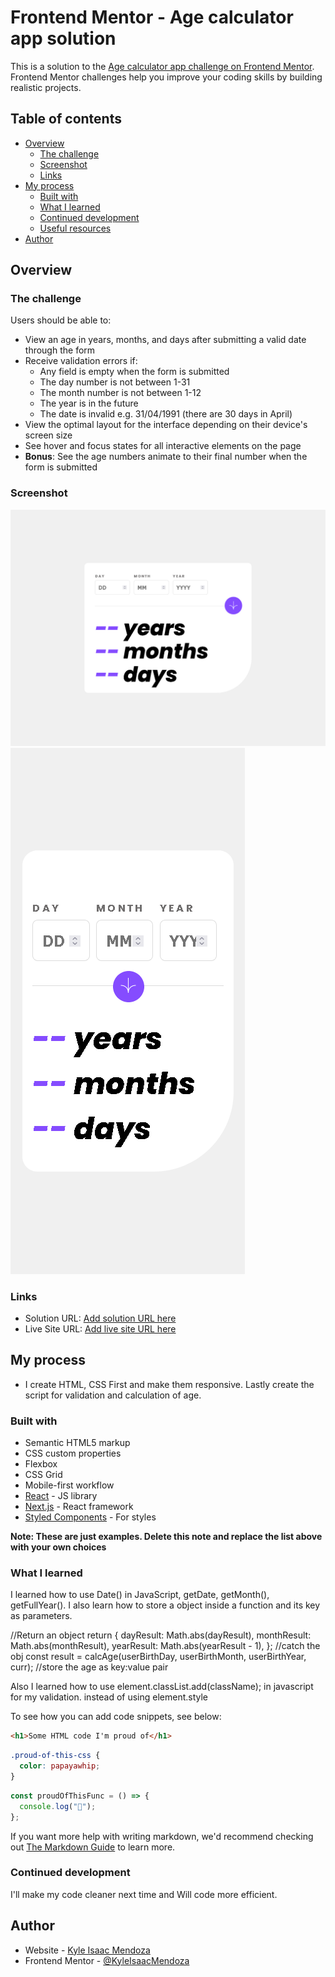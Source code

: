 # Frontend Mentor - Age calculator app solution

This is a solution to the [Age calculator app challenge on Frontend Mentor](https://www.frontendmentor.io/challenges/age-calculator-app-dF9DFFpj-Q). Frontend Mentor challenges help you improve your coding skills by building realistic projects.

## Table of contents

- [Overview](#overview)
  - [The challenge](#the-challenge)
  - [Screenshot](#screenshot)
  - [Links](#links)
- [My process](#my-process)
  - [Built with](#built-with)
  - [What I learned](#what-i-learned)
  - [Continued development](#continued-development)
  - [Useful resources](#useful-resources)
- [Author](#author)

## Overview

### The challenge

Users should be able to:

- View an age in years, months, and days after submitting a valid date through the form
- Receive validation errors if:
  - Any field is empty when the form is submitted
  - The day number is not between 1-31
  - The month number is not between 1-12
  - The year is in the future
  - The date is invalid e.g. 31/04/1991 (there are 30 days in April)
- View the optimal layout for the interface depending on their device's screen size
- See hover and focus states for all interactive elements on the page
- **Bonus**: See the age numbers animate to their final number when the form is submitted

### Screenshot

![desktop POV](<assets/images/Screen Shot 2023-07-16 at 00.44.35.png>)
![mobile POV](<assets/images/Screen Shot 2023-07-16 at 00.47.10.png>)

### Links

- Solution URL: [Add solution URL here](https://www.frontendmentor.io/solutions/responsive-age-calculator-app-vQuwo2cfv-)
- Live Site URL: [Add live site URL here](https://kyleisaacmendoza.github.io/Front-End-Mentor-Projects/Age-Calculator-App/age-calculator-app-main/)

## My process

- I create HTML, CSS First and make them responsive. Lastly create the script for validation and calculation of age.

### Built with

- Semantic HTML5 markup
- CSS custom properties
- Flexbox
- CSS Grid
- Mobile-first workflow
- [React](https://reactjs.org/) - JS library
- [Next.js](https://nextjs.org/) - React framework
- [Styled Components](https://styled-components.com/) - For styles

**Note: These are just examples. Delete this note and replace the list above with your own choices**

### What I learned

I learned how to use Date() in JavaScript, getDate, getMonth(), getFullYear(). I also learn how to store a object inside a function and its key as parameters.

//Return an object
return {
dayResult: Math.abs(dayResult),
monthResult: Math.abs(monthResult),
yearResult: Math.abs(yearResult - 1),
};
//catch the obj
const result = calcAge(userBirthDay, userBirthMonth, userBirthYear, curr); //store the age as key:value pair

Also I learned how to use element.classList.add(className);
in javascript for my validation. instead of using element.style

To see how you can add code snippets, see below:

```html
<h1>Some HTML code I'm proud of</h1>
```

```css
.proud-of-this-css {
  color: papayawhip;
}
```

```js
const proudOfThisFunc = () => {
  console.log("🎉");
};
```

If you want more help with writing markdown, we'd recommend checking out [The Markdown Guide](https://www.markdownguide.org/) to learn more.

### Continued development

I'll make my code cleaner next time and Will code more efficient.

## Author

- Website - [Kyle Isaac Mendoza](/)
- Frontend Mentor - [@KyleIsaacMendoza](https://www.frontendmentor.io/profile/KyleIsaacMendoza)
